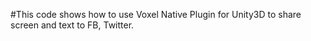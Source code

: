 #This code shows how to use Voxel Native Plugin for Unity3D to share screen and text to FB, Twitter.

